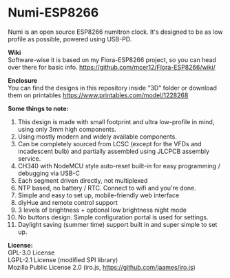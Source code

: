 # Numi-ESP8266
Numi is an open source ESP8266 numitron clock. It's designed to be as low profile as possible, powered using USB-PD.

**Wiki**  
Software-wise it is based on my Flora-ESP8266 project, so you can head over there for basic info.
https://github.com/mcer12/Flora-ESP8266/wiki/

**Enclosure**  
You can find the designs in this repository inside "3D" folder or download them on printables
https://www.printables.com/model/1228268

**Some things to note:**
1) This design is made with small footprint and ultra low-profile in mind, using only 3mm high components.
2) Using mostly modern and widely available components.
3) Can be completely sourced from LCSC (except for the VFDs and incadescent bulb) and partially assembled using JLCPCB assembly service.
4) CH340 with NodeMCU style auto-reset built-in for easy programming / debugging via USB-C
5) Each segment driven directly, not multiplexed
6) NTP based, no battery / RTC. Connect to wifi and you're done.
7) Simple and easy to set up, mobile-friendly web interface
8) diyHue and remote control support
9) 3 levels of brightness + optional low brightness night mode
10) No buttons design. Simple configuration portal is used for settings.
11) Daylight saving (summer time) support built in and super simple to set up.

**License:**  
GPL-3.0 License  
LGPL-2.1 License (modified SPI library)  
Mozilla Public License 2.0 (iro.js, https://github.com/jaames/iro.js)
